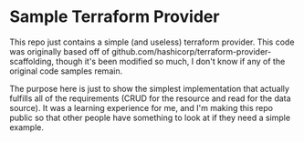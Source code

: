 Sample Terraform Provider
===

This repo just contains a simple (and useless) terraform provider. This code was originally based off of github.com/hashicorp/terraform-provider-scaffolding, though it's been modified so much, I don't know if any of the original code samples remain.

The purpose here is just to show the simplest implementation that actually fulfills all of the requirements (CRUD for the resource and read for the data source). It was a learning experience for me, and I'm making this repo public so that other people have something to look at if they need a simple example.

